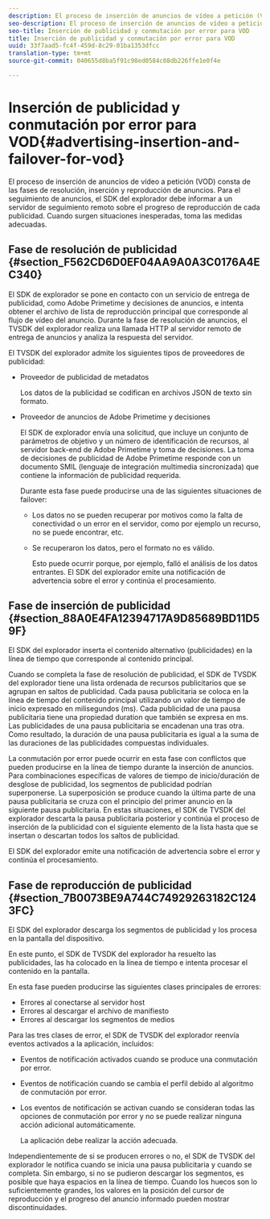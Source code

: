 ```yaml
---
description: El proceso de inserción de anuncios de vídeo a petición (VOD) consta de las fases de resolución, inserción y reproducción de anuncios. Para el seguimiento de anuncios, el SDK del explorador debe informar a un servidor de seguimiento remoto sobre el progreso de reproducción de cada publicidad. Cuando surgen situaciones inesperadas, toma las medidas adecuadas.
seo-description: El proceso de inserción de anuncios de vídeo a petición (VOD) consta de las fases de resolución, inserción y reproducción de anuncios. Para el seguimiento de anuncios, el SDK del explorador debe informar a un servidor de seguimiento remoto sobre el progreso de reproducción de cada publicidad. Cuando surgen situaciones inesperadas, toma las medidas adecuadas.
seo-title: Inserción de publicidad y conmutación por error para VOD
title: Inserción de publicidad y conmutación por error para VOD
uuid: 33f7aad5-fc4f-459d-8c29-01ba1353dfcc
translation-type: tm+mt
source-git-commit: 040655d8ba5f91c98ed0584c08db226ffe1e0f4e

---
```



# Inserción de publicidad y conmutación por error para VOD{#advertising-insertion-and-failover-for-vod}

El proceso de inserción de anuncios de vídeo a petición (VOD) consta de las fases de resolución, inserción y reproducción de anuncios. Para el seguimiento de anuncios, el SDK del explorador debe informar a un servidor de seguimiento remoto sobre el progreso de reproducción de cada publicidad. Cuando surgen situaciones inesperadas, toma las medidas adecuadas.

## Fase de resolución de publicidad {#section_F562CD6D0EF04AA9A0A3C0176A4EC340}

El SDK de explorador se pone en contacto con un servicio de entrega de publicidad, como Adobe Primetime y decisiones de anuncios, e intenta obtener el archivo de lista de reproducción principal que corresponde al flujo de vídeo del anuncio. Durante la fase de resolución de anuncios, el TVSDK del explorador realiza una llamada HTTP al servidor remoto de entrega de anuncios y analiza la respuesta del servidor.

El TVSDK del explorador admite los siguientes tipos de proveedores de publicidad:

* Proveedor de publicidad de metadatos

   Los datos de la publicidad se codifican en archivos JSON de texto sin formato.
* Proveedor de anuncios de Adobe Primetime y decisiones

   El SDK de explorador envía una solicitud, que incluye un conjunto de parámetros de objetivo y un número de identificación de recursos, al servidor back-end de Adobe Primetime y toma de decisiones. La toma de decisiones de publicidad de Adobe Primetime responde con un documento SMIL (lenguaje de integración multimedia sincronizada) que contiene la información de publicidad requerida.

   Durante esta fase puede producirse una de las siguientes situaciones de failover:

   * Los datos no se pueden recuperar por motivos como la falta de conectividad o un error en el servidor, como por ejemplo un recurso, no se puede encontrar, etc.
   * Se recuperaron los datos, pero el formato no es válido.

      Esto puede ocurrir porque, por ejemplo, falló el análisis de los datos entrantes.
   El SDK del explorador emite una notificación de advertencia sobre el error y continúa el procesamiento.

## Fase de inserción de publicidad {#section_88A0E4FA12394717A9D85689BD11D59F}

El SDK del explorador inserta el contenido alternativo (publicidades) en la línea de tiempo que corresponde al contenido principal.

Cuando se completa la fase de resolución de publicidad, el SDK de TVSDK del explorador tiene una lista ordenada de recursos publicitarios que se agrupan en saltos de publicidad. Cada pausa publicitaria se coloca en la línea de tiempo del contenido principal utilizando un valor de tiempo de inicio expresado en milisegundos (ms). Cada publicidad de una pausa publicitaria tiene una propiedad duration que también se expresa en ms. Las publicidades de una pausa publicitaria se encadenan una tras otra. Como resultado, la duración de una pausa publicitaria es igual a la suma de las duraciones de las publicidades compuestas individuales.

La conmutación por error puede ocurrir en esta fase con conflictos que pueden producirse en la línea de tiempo durante la inserción de anuncios. Para combinaciones específicas de valores de tiempo de inicio/duración de desglose de publicidad, los segmentos de publicidad podrían superponerse. La superposición se produce cuando la última parte de una pausa publicitaria se cruza con el principio del primer anuncio en la siguiente pausa publicitaria. En estas situaciones, el SDK de TVSDK del explorador descarta la pausa publicitaria posterior y continúa el proceso de inserción de la publicidad con el siguiente elemento de la lista hasta que se insertan o descartan todos los saltos de publicidad.

El SDK del explorador emite una notificación de advertencia sobre el error y continúa el procesamiento.

## Fase de reproducción de publicidad {#section_7B0073BE9A744C74929263182C1243FC}

El SDK del explorador descarga los segmentos de publicidad y los procesa en la pantalla del dispositivo.

En este punto, el SDK de TVSDK del explorador ha resuelto las publicidades, las ha colocado en la línea de tiempo e intenta procesar el contenido en la pantalla.

En esta fase pueden producirse las siguientes clases principales de errores:

* Errores al conectarse al servidor host
* Errores al descargar el archivo de manifiesto
* Errores al descargar los segmentos de medios

Para las tres clases de error, el SDK de TVSDK del explorador reenvía eventos activados a la aplicación, incluidos:

* Eventos de notificación activados cuando se produce una conmutación por error.
* Eventos de notificación cuando se cambia el perfil debido al algoritmo de conmutación por error.
* Los eventos de notificación se activan cuando se consideran todas las opciones de conmutación por error y no se puede realizar ninguna acción adicional automáticamente.

   La aplicación debe realizar la acción adecuada.

Independientemente de si se producen errores o no, el SDK de TVSDK del explorador le notifica cuando se inicia una pausa publicitaria y cuando se completa. Sin embargo, si no se pudieron descargar los segmentos, es posible que haya espacios en la línea de tiempo. Cuando los huecos son lo suficientemente grandes, los valores en la posición del cursor de reproducción y el progreso del anuncio informado pueden mostrar discontinuidades.
